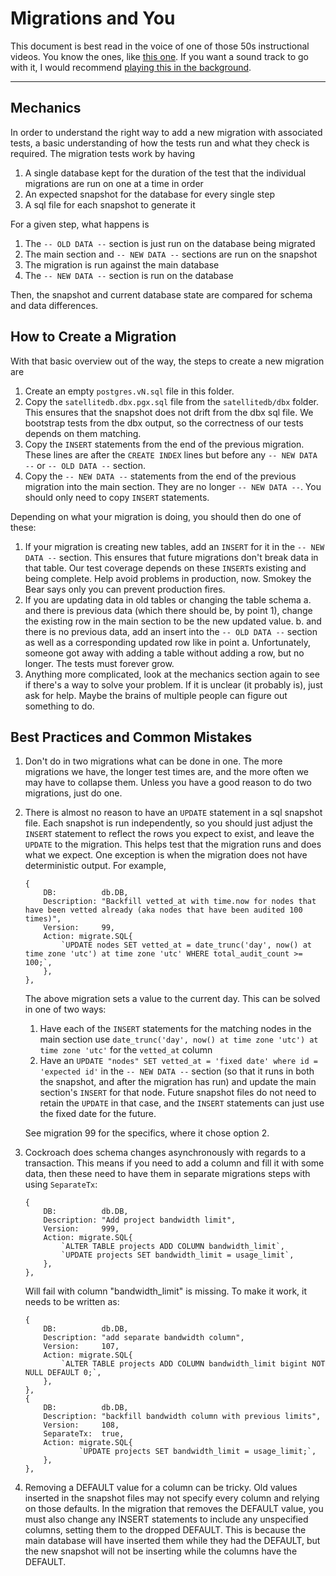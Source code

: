 # Migrations and You

This document is best read in the voice of one of those 50s instructional videos. You know the ones, like [this one](https://www.youtube.com/watch?v=NjduGaMZvR4). If you want a sound track to go with it, I would recommend [playing this in the background](https://www.youtube.com/watch?v=IvB4ZO3e61A0).

---

## Mechanics

In order to understand the right way to add a new migration with associated tests, a basic understanding of how the tests run and what they check is required. The migration tests work by having

1. A single database kept for the duration of the test that the individual migrations are run on one at a time in order
2. An expected snapshot for the database for every single step
3. A sql file for each snapshot to generate it

For a given step, what happens is

1. The `-- OLD DATA --` section is just run on the database being migrated
2. The main section and `-- NEW DATA --` sections are run on the snapshot
3. The migration is run against the main database
4. The `-- NEW DATA --` section is run on the database

Then, the snapshot and current database state are compared for schema and data differences.

## How to Create a Migration

With that basic overview out of the way, the steps to create a new migration are

1. Create an empty `postgres.vN.sql` file in this folder.
2. Copy the `satellitedb.dbx.pgx.sql` file from the `satellitedb/dbx` folder. This ensures that the snapshot does not drift from the dbx sql file. We bootstrap tests from the dbx output, so the correctness of our tests depends on them matching.
3. Copy the `INSERT` statements from the end of the previous migration. These lines are after the `CREATE INDEX` lines but before any `-- NEW DATA --` or `-- OLD DATA --` section.
4. Copy the `-- NEW DATA --` statements from the end of the previous migration into the main section. They are no longer `-- NEW DATA --`. You should only need to copy `INSERT` statements.

Depending on what your migration is doing, you should then do one of these:

1. If your migration is creating new tables, add an `INSERT` for it in the `-- NEW DATA --` section. This ensures that future migrations don't break data in that table. Our test coverage depends on these `INSERT`s existing and being complete. Help avoid problems in production, now. Smokey the Bear says only you can prevent production fires.
2. If you are updating data in old tables or changing the table schema
    a. and there is previous data (which there should be, by point 1), change the existing row in the main section to be the new updated value.
    b. and there is no previous data, add an insert into the `-- OLD DATA --` section as well as a corresponding updated row like in point a. Unfortunately, someone got away with adding a table without adding a row, but no longer. The tests must forever grow.
3. Anything more complicated, look at the mechanics section again to see if there's a way to solve your problem. If it is unclear (it probably is), just ask for help. Maybe the brains of multiple people can figure out something to do.

## Best Practices and Common Mistakes

1. Don't do in two migrations what can be done in one. The more migrations we have, the longer test times are, and the more often we may have to collapse them. Unless you have a good reason to do two migrations, just do one.

2. There is almost no reason to have an `UPDATE` statement in a sql snapshot file. Each snapshot is run independently, so you should just adjust the `INSERT` statement to reflect the rows you expect to exist, and leave the `UPDATE` to the migration. This helps test that the migration runs and does what we expect. One exception is when the migration does not have deterministic output. For example,
    ```
    {
    	DB:          db.DB,
    	Description: "Backfill vetted_at with time.now for nodes that have been vetted already (aka nodes that have been audited 100 times)",
    	Version:     99,
    	Action: migrate.SQL{
    		`UPDATE nodes SET vetted_at = date_trunc('day', now() at time zone 'utc') at time zone 'utc' WHERE total_audit_count >= 100;`,
    	},
    },
    ```
    The above migration sets a value to the current day. This can be solved in one of two ways:
    1. Have each of the `INSERT` statements for the matching nodes in the main section use `date_trunc('day', now() at time zone 'utc') at time zone 'utc'` for the `vetted_at` column
    2. Have an `UPDATE "nodes" SET vetted_at = 'fixed date' where id = 'expected id'` in the `-- NEW DATA --` section (so that it runs in both the snapshot, and after the migration has run) and update the main section's `INSERT` for that node. Future snapshot files do not need to retain the `UPDATE` in that case, and the `INSERT` statements can just use the fixed date for the future.

    See migration 99 for the specifics, where it chose option 2.

3. Cockroach does schema changes asynchronously with regards to a transaction. This means if you need to add a column and fill it with some data, then these need to have them in separate migrations steps with using `SeparateTx`:
    ```
    {
    	DB:          db.DB,
    	Description: "Add project bandwidth limit",
    	Version:     999,
    	Action: migrate.SQL{
    		`ALTER TABLE projects ADD COLUMN bandwidth_limit`,
    		`UPDATE projects SET bandwidth_limit = usage_limit`,
    	},
    },
    ```
    Will fail with column "bandwidth_limit" is missing. To make it work, it needs to be written as:
    ```
    {
    	DB:          db.DB,
    	Description: "add separate bandwidth column",
    	Version:     107,
    	Action: migrate.SQL{
    		`ALTER TABLE projects ADD COLUMN bandwidth_limit bigint NOT NULL DEFAULT 0;`,
    	},
    },
    {
    	DB:          db.DB,
    	Description: "backfill bandwidth column with previous limits",
    	Version:     108,
    	SeparateTx:  true,
    	Action: migrate.SQL{
    			`UPDATE projects SET bandwidth_limit = usage_limit;`,
    	},
    },
    ```

4. Removing a DEFAULT value for a column can be tricky. Old values inserted in the snapshot files may not specify every column and relying on those defaults. In the migration that removes the DEFAULT value, you must also change any INSERT statements to include any unspecified columns, setting them to the dropped DEFAULT. This is because the main database will have inserted them while they had the DEFAULT, but the new snapshot will not be inserting while the columns have the DEFAULT.

